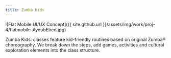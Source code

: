 ```yaml
---
title: Zumba Kids
---
```


![Flat Mobile UI/UX Concept]({{ site.github.url }}/assets/img/work/proj-4/flatmobile-AyoubElred.jpg)

Zumba Kids: classes feature kid-friendly routines based on original Zumba® choreography. We break down the steps, add games, activities and cultural exploration elements into the class structure.